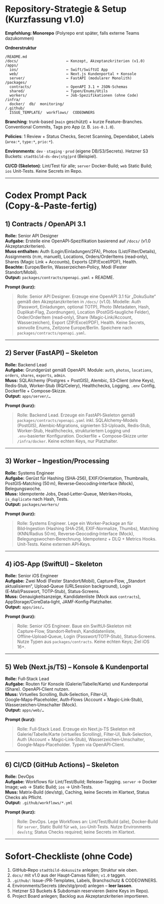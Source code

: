 # Repository-Strategie & Setup (Kurzfassung v1.0)

**Empfehlung: Monorepo** (Polyrepo erst später, falls externe Teams dazukommen)

**Ordnerstruktur**

```
/README.md
/docs/                      ← Konzept, Akzeptanzkriterien (v1.0)
/apps/
  ios/                      ← Swift/SwiftUI App
  web/                      ← Next.js Kundenportal + Konsole
  server/                   ← FastAPI (modularer Monolith)
/packages/
  contracts/                ← OpenAPI 3.1 + JSON-Schemas
  shared/                   ← Typen/Enums/Utils
  workers/                  ← Job-Spezifikationen (ohne Code)
/infra/
  docker/  db/  monitoring/
/.github/
  ISSUE_TEMPLATE/  workflows/  CODEOWNERS
```

**Branching**: trunk-based (`main` geschützt) + kurze Feature-Branches. Conventional Commits, Tags pro App (z. B. `ios-0.1.0`).

**Policies**: 1 Review + Status Checks, Secret Scanning, Dependabot, Labels (`area:*`, `type:*`, `prio:*`).

**Environments**: `dev` · `staging` · `prod` (eigene DB/S3/Secrets). Hetzner S3 Buckets: `stadtbild-ds-dev|stg|prd` (Beispiel).

**CI/CD (Skeleton)**: Lint/Test für alle; `server` Docker-Build; `web` Static Build; `ios` Unit-Tests. Keine Secrets im Repo.

---

# Codex Prompt Pack (Copy‑&‑Paste‑fertig)

## 1) Contracts / OpenAPI 3.1

**Rolle:** Senior API Designer\
**Aufgabe:** Erstelle eine OpenAPI‑Spezifikation basierend auf `/docs/` (v1.0 Akzeptanzkriterien).\
**Muss enthalten:** Auth (Login/Einladungen/2FA), Photos (List/Filter/Details), Assignments (n\:m, manuell), Locations, Orders/OrderItems (read‑only), Shares (Magic Link + Accounts), Exports (ZIP/Excel/PDF), Health.\
**Beachte:** Europe/Berlin, Wasserzeichen‑Policy, Modi (Fester Standort/Mobil).\
**Output:** `packages/contracts/openapi.yaml` + README.

**Prompt (kurz):**

> Rolle: Senior API Designer. Erzeuge eine OpenAPI 3.1 für „DokuSuite“ gemäß den Akzeptanzkriterien in `/docs/` (v1.0). Modelle: Auth (Passwort, Einladungen, optional TOTP), Photo (Metadaten, Hash, Duplikat‑Flag, Zuordnungen), Location (PostGIS‑taugliche Felder), Order/OrderItem (read‑only), Share (Magic‑Link/Account, Wasserzeichen), Export (ZIP/Excel/PDF), Health. Keine Secrets, sinnvolle Enums, Zeitzone Europe/Berlin. Speichere nach `packages/contracts/openapi.yaml`.

---

## 2) Server (FastAPI) – Skeleton

**Rolle:** Backend Lead\
**Aufgabe:** Grundgerüst gemäß OpenAPI. Module: `auth`, `photos`, `locations`, `orders`, `shares`, `exports`, `admin`.\
**Muss:** SQLAlchemy (Postgres + PostGIS), Alembic, S3‑Client (ohne Keys), Redis‑Stub, Worker‑Stub (RQ/Celery), Healthchecks, Logging, `.env` Config, Dockerfile + Compose‑Skizze.\
**Output:** `apps/server/…`

**Prompt (kurz):**

> Rolle: Backend Lead. Erzeuge ein FastAPI‑Skeleton gemäß `packages/contracts/openapi.yaml` inkl. SQLAlchemy‑Models (PostGIS), Alembic‑Migrations, signierten S3‑Uploads, Redis‑Stub, Worker‑Stub, Healthchecks, strukturiertem Logging und `.env`‑basierter Konfiguration. Dockerfile + Compose‑Skizze unter `/infra/docker`. Keine echten Keys, nur Platzhalter.

---

## 3) Worker – Ingestion/Processing

**Rolle:** Systems Engineer\
**Aufgabe:** Gerüst für Hashing (SHA‑256), EXIF/Orientation, Thumbnails, PostGIS‑Matching (50 m), Reverse‑Geocoding‑Interface (Mock), Belegungswoche.\
**Muss:** Idempotente Jobs, Dead‑Letter‑Queue, Metriken‑Hooks, `is_duplicate` nach Hash, Tests.\
**Output:** `packages/workers/`

**Prompt (kurz):**

> Rolle: Systems Engineer. Lege ein Worker‑Package an für Bild‑Ingestion (Hashing SHA‑256, EXIF‑Normalize, Thumbs), Matching (KNN/Radius 50 m), Reverse‑Geocoding‑Interface (Mock), Belegungswochen‑Berechnung. Idempotenz + DLQ + Metrics Hooks. Unit‑Tests. Keine externen API‑Keys.

---

## 4) iOS‑App (SwiftUI) – Skeleton

**Rolle:** Senior iOS Engineer\
**Aufgabe:** Zwei Modi (Fester Standort/Mobil), Capture‑Flow, „Standort aktualisieren“, Upload‑Queue (URLSession background), Login (E‑Mail/Passwort, TOTP‑Stub), Status‑Screens.\
**Muss:** Genauigkeitsanzeige, Kandidatenliste (Mock aus `contracts`), AppStorage/CoreData‑light, JAMF‑Konfig‑Platzhalter.\
**Output:** `apps/ios/…`

**Prompt (kurz):**

> Rolle: Senior iOS Engineer. Baue ein SwiftUI‑Skeleton mit Capture‑Flow, Standort‑Refresh, Kandidatenliste, Offline‑Upload‑Queue, Login (Passwort/TOTP‑Stub), Status‑Screens. Nutze Typen aus `packages/contracts`. Keine echten Keys; Ziel iOS 16+.

---

## 5) Web (Next.js/TS) – Konsole & Kundenportal

**Rolle:** Full‑Stack Lead\
**Aufgabe:** Routen für Konsole (Galerie/Tabelle/Karte) und Kundenportal (Share). OpenAPI‑Client nutzen.\
**Muss:** Virtuelles Scrolling, Bulk‑Selection, Filter‑UI, Google‑Maps‑Placeholder, Auth‑Flows (Account + Magic‑Link‑Stub), Wasserzeichen‑Umschalter (Mock).\
**Output:** `apps/web/…`

**Prompt (kurz):**

> Rolle: Full‑Stack Lead. Erzeuge ein Next.js‑TS Skeleton mit Galerie/Tabelle/Karte (virtuelles Scrolling), Filter‑UI, Bulk‑Selection, Auth (Account + Magic‑Link‑Stub), Wasserzeichen‑Umschalter, Google‑Maps‑Placeholder. Typen via OpenAPI‑Client.

---

## 6) CI/CD (GitHub Actions) – Skeleton

**Rolle:** DevOps\
**Aufgabe:** Workflows für Lint/Test/Build; Release‑Tagging. `server` → Docker Image; `web` → Static Build; `ios` → Unit‑Tests.\
**Muss:** Matrix‑Build (dev/stg), Caching, keine Secrets im Klartext, Status Checks als Pflicht.\
**Output:** `.github/workflows/*.yml`

**Prompt (kurz):**

> Rolle: DevOps. Lege Workflows an: Lint/Test/Build (alle), Docker‑Build für `server`, Static Build für `web`, `ios`‑Unit‑Tests. Nutze Environments `dev`/`stg`; Status Checks required; keine Secrets im Klartext.

---

# Sofort‑Checkliste (ohne Code)

1. GitHub‑Repo `stadtbild-dokusuite` anlegen; Struktur wie oben.
2. `docs/` mit v1.0 aus der Haupt‑Canvas füllen; `v1.0` taggen.
3. `.github/`: Issue-/PR‑Templates, Labels, Branchschutz & CODEOWNERS.
4. Environments/Secrets (dev/stg/prod) anlegen – **leer lassen**.
5. Hetzner S3 Buckets & Subdomain reservieren (keine Keys im Repo).
6. Project Board anlegen; Backlog aus Akzeptanzkriterien importieren.

